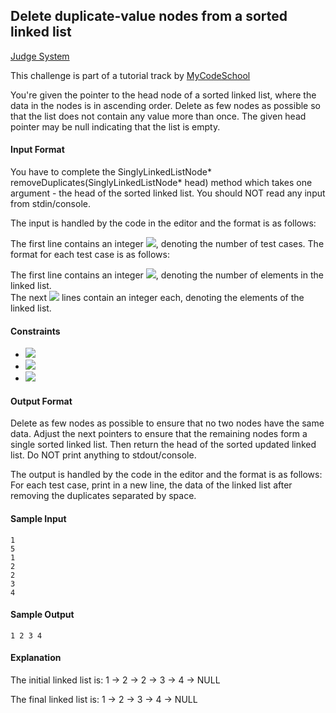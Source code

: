 ## Delete duplicate-value nodes from a sorted linked list

[Judge System](https://www.hackerrank.com/challenges/delete-duplicate-value-nodes-from-a-sorted-linked-list/problem)

This challenge is part of a tutorial track by [MyCodeSchool](https://www.youtube.com/user/mycodeschool)

You're given the pointer to the head node of a sorted linked list, where the data in the nodes is in ascending order. Delete as few nodes as possible so that the list does not contain any value more than once. The given head pointer may be null indicating that the list is empty.

#### Input Format

You have to complete the SinglyLinkedListNode* removeDuplicates(SinglyLinkedListNode* head) method which takes one argument - the head of the sorted linked list. You should NOT read any input from stdin/console.

The input is handled by the code in the editor and the format is as follows:

The first line contains an integer <img src="https://latex.codecogs.com/svg.latex?\Large&space;t">, denoting the number of test cases. The format for each test case is as follows:

The first line contains an integer <img src="https://latex.codecogs.com/svg.latex?\Large&space;n">, denoting the number of elements in the linked list.<br>
The next <img src="https://latex.codecogs.com/svg.latex?\Large&space;n"> lines contain an integer each, denoting the elements of the linked list.

#### Constraints
- <img src="https://latex.codecogs.com/svg.latex?\Large&space;1\le{t}\le{10}">
- <img src="https://latex.codecogs.com/svg.latex?\Large&space;1\le{n}\le{1000}">
- <img src="https://latex.codecogs.com/svg.latex?\Large&space;1\list_i\le{1000}">

#### Output Format

Delete as few nodes as possible to ensure that no two nodes have the same data. Adjust the next pointers to ensure that the remaining nodes form a single sorted linked list. Then return the head of the sorted updated linked list. Do NOT print anything to stdout/console.

The output is handled by the code in the editor and the format is as follows: For each test case, print in a new line, the data of the linked list after removing the duplicates separated by space.

#### Sample Input
```
1
5
1
2
2
3
4
```
#### Sample Output
```
1 2 3 4 
```
#### Explanation

The initial linked list is: 1 -> 2 -> 2 -> 3 -> 4 -> NULL

The final linked list is: 1 -> 2 -> 3 -> 4 -> NULL
